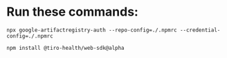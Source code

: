 # Run these commands:

`npx google-artifactregistry-auth --repo-config=./.npmrc --credential-config=./.npmrc`

`npm install @tiro-health/web-sdk@alpha`